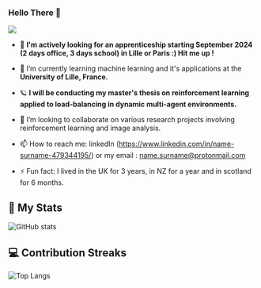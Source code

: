 ### Hello There 👋

![](https://komarev.com/ghpvc/?username=jakcrimson&color=green&style=for-the-badge)

- 🔭 **I'm actively looking for an apprenticeship starting September 2024 (2 days office, 3 days school) in Lille or Paris :) Hit me up !**
- 🌱 I’m currently learning machine learning and it's applications at the **University of Lille, France.**
- 🪐 **I will be conducting my master's thesis on reinforcement learning applied to load-balancing in dynamic multi-agent environments.**
- 👯 I’m looking to collaborate on various research projects involving reinforcement learning and image analysis.

- 📫 How to reach me: linkedIn (https://www.linkedin.com/in/name-surname-479344195/) or my email : name.surname@protonmail.com
- ⚡ Fun fact: I lived in the UK for 3 years, in NZ for a year and in scotland for 6 months.


## 🚀 My Stats
![GitHub stats](https://myreadme.vercel.app/api/embed/jakcrimson?panels=userstatistics,toprepositories,toplanguages,commitgraph)


## 💻 Contribution Streaks
![Top Langs](https://github-readme-streak-stats.herokuapp.com/?user=jakcrimson&theme=tokyonight)
